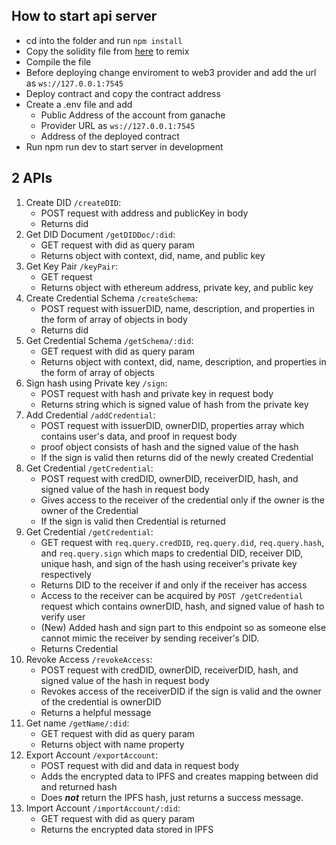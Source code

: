 ## How to start api server

-   cd into the folder and run `npm install`
-   Copy the solidity file from
    [here](https://github.com/BTechProject2022/Solidity/blob/main/Credential.sol)
    to remix
-   Compile the file
-   Before deploying change enviroment to web3 provider and add the url as
    `ws://127.0.0.1:7545`
-   Deploy contract and copy the contract address
-   Create a .env file and add
    -   Public Address of the account from ganache
    -   Provider URL as `ws://127.0.0.1:7545`
    -   Address of the deployed contract
-   Run npm run dev to start server in development

## 2 APIs

1. Create DID `/createDID`:
    - POST request with address and publicKey in body
    - Returns did
2. Get DID Document `/getDIDDoc/:did`:
    - GET request with did as query param
    - Returns object with context, did, name, and public key
3. Get Key Pair `/keyPair`:
    - GET request
    - Returns object with ethereum address, private key, and public key
4. Create Credential Schema `/createSchema`:
    - POST request with issuerDID, name, description, and properties in the form
      of array of objects in body
    - Returns did
5. Get Credential Schema `/getSchema/:did`:
    - GET request with did as query param
    - Returns object with context, did, name, description, and properties in the
      form of array of objects
6. Sign hash using Private key `/sign`:
    - POST request with hash and private key in request body
    - Returns string which is signed value of hash from the private key
7. Add Credential `/addCredential`:
    - POST request with issuerDID, ownerDID, properties array which contains
      user's data, and proof in request body
    - proof object consists of hash and the signed value of the hash
    - If the sign is valid then returns did of the newly created Credential
8. Get Credential `/getCredential`:
    - POST request with credDID, ownerDID, receiverDID, hash, and signed value
      of the hash in request body
    - Gives access to the receiver of the credential only if the owner is the
      owner of the Credential
    - If the sign is valid then Credential is returned
9. Get Credential `/getCredential`:
    - GET request with `req.query.credDID`, `req.query.did`, `req.query.hash`,
      and `req.query.sign` which maps to credential DID, receiver DID, unique
      hash, and sign of the hash using receiver's private key respectively
    - Returns DID to the receiver if and only if the receiver has access
    - Access to the receiver can be acquired by `POST /getCredential` request
      which contains ownerDID, hash, and signed value of hash to verify user
    - (New) Added hash and sign part to this endpoint so as someone else cannot
      mimic the receiver by sending receiver's DID.
    - Returns Credential
10. Revoke Access `/revokeAccess`:
    - POST request with credDID, ownerDID, receiverDID, hash, and signed value
      of the hash in request body
    - Revokes access of the receiverDID if the sign is valid and the owner of
      the credential is ownerDID
    - Returns a helpful message
11. Get name `/getName/:did`:
    - GET request with did as query param
    - Returns object with name property
12. Export Account `/exportAccount`:
    - POST request with did and data in request body
    - Adds the encrypted data to IPFS and creates mapping between did and returned hash
    - Does ***not*** return the IPFS hash, just returns a success message.
13. Import Account `/importAccount/:did`:
    - GET request with did as query param
    - Returns the encrypted data stored in IPFS